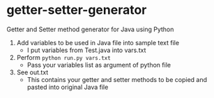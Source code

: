 # getter-setter-generator
Getter and Setter method generator for Java using Python

1. Add variables to be used in Java file into sample text file
    * I put variables from Test.java into vars.txt
2. Perform `python run.py vars.txt`
    * Pass your variables list as argument of python file
3. See out.txt
    * This contains your getter and setter methods to be copied and pasted into original Java file